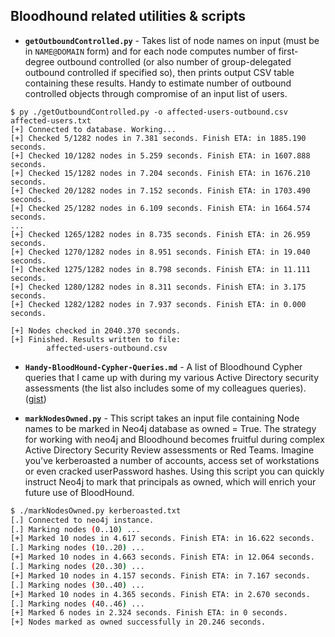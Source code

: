## Bloodhound related utilities & scripts

- **`getOutboundControlled.py`** - Takes list of node names on input (must be in `NAME@DOMAIN` form) and for each node computes number of first-degree outbound controlled (or also number of group-delegated outbound controlled if specified so), then prints output CSV table containing these results. Handy to estimate number of outbound controlled objects through compromise of an input list of users.

```
$ py ./getOutboundControlled.py -o affected-users-outbound.csv affected-users.txt
[+] Connected to database. Working...
[+] Checked 5/1282 nodes in 7.381 seconds. Finish ETA: in 1885.190 seconds.
[+] Checked 10/1282 nodes in 5.259 seconds. Finish ETA: in 1607.888 seconds.
[+] Checked 15/1282 nodes in 7.204 seconds. Finish ETA: in 1676.210 seconds.
[+] Checked 20/1282 nodes in 7.152 seconds. Finish ETA: in 1703.490 seconds.
[+] Checked 25/1282 nodes in 6.109 seconds. Finish ETA: in 1664.574 seconds.
...
[+] Checked 1265/1282 nodes in 8.735 seconds. Finish ETA: in 26.959 seconds.
[+] Checked 1270/1282 nodes in 8.951 seconds. Finish ETA: in 19.040 seconds.
[+] Checked 1275/1282 nodes in 8.798 seconds. Finish ETA: in 11.111 seconds.
[+] Checked 1280/1282 nodes in 8.311 seconds. Finish ETA: in 3.175 seconds.
[+] Checked 1282/1282 nodes in 7.937 seconds. Finish ETA: in 0.000 seconds.

[+] Nodes checked in 2040.370 seconds.
[+] Finished. Results written to file:
        affected-users-outbound.csv
```

- **`Handy-BloodHound-Cypher-Queries.md`** - A list of Bloodhound Cypher queries that I came up with during my various Active Directory security assessments (the list also includes some of my colleagues queries). ([gist](https://gist.github.com/mgeeky/3ce3b12189a6b7ee3c092df61de6bb47))

- **`markNodesOwned.py`** - This script takes an input file containing Node names to be marked in Neo4j database as owned = True. The strategy for working with neo4j and Bloodhound becomes fruitful during complex Active Directory Security Review assessments or Red Teams. Imagine you've kerberoasted a number of accounts, access set of workstations or even cracked userPassword hashes. Using this script you can quickly instruct Neo4j to mark that principals as owned, which will enrich your future use of BloodHound.

```bash
$ ./markNodesOwned.py kerberoasted.txt
[.] Connected to neo4j instance.
[.] Marking nodes (0..10) ...
[+] Marked 10 nodes in 4.617 seconds. Finish ETA: in 16.622 seconds.
[.] Marking nodes (10..20) ...
[+] Marked 10 nodes in 4.663 seconds. Finish ETA: in 12.064 seconds.
[.] Marking nodes (20..30) ...
[+] Marked 10 nodes in 4.157 seconds. Finish ETA: in 7.167 seconds.
[.] Marking nodes (30..40) ...
[+] Marked 10 nodes in 4.365 seconds. Finish ETA: in 2.670 seconds.
[.] Marking nodes (40..46) ...
[+] Marked 6 nodes in 2.324 seconds. Finish ETA: in 0 seconds.
[+] Nodes marked as owned successfully in 20.246 seconds.
```
